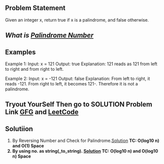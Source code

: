 ## Problem Statement 
Given an integer x, return true if x is a palindrome, and false otherwise.

## <i> What is [Palindrome Number](https://en.wikipedia.org/wiki/Palindromic_number) </i> 

## Examples    
Example 1:
      Input: x = 121
      Output: true
      Explanation: 121 reads as 121 from left to right and from right to left.

Example 2:
      Input: x = -121
      Output: false
      Explanation: From left to right, it reads -121. From right to left, it becomes 121-. Therefore it is not a palindrome.
## Tryout YourSelf Then go to SOLUTION Problem Link [GFG](https://www.geeksforgeeks.org/problems/palindrome0746/1) and [LeetCode](https://leetcode.com/problems/palindrome-number/)

## Solutiion
1. By Reversing Number and Check for Palindrome.[Solution](./By_Reversing_Number)  <strong> TC: O(log10 n) and O(1) Space <strong>
2. By using no. as string(_to_string). [Solution](./Number_as_String)    <strong>       TC: O(log10 n) and O(log10 n) Space </strong>
